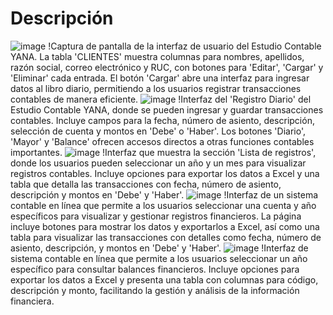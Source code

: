 # Descripción 
![image](https://github.com/valdez-nati/sistemacontable/assets/113633115/d1c17882-7abe-4e14-a8ec-5434105a8c7b)
!Captura de pantalla de la interfaz de usuario del Estudio Contable YANA. La tabla 'CLIENTES' muestra columnas para nombres, apellidos, razón social, correo electrónico y RUC, con botones para 'Editar', 'Cargar' y 'Eliminar' cada entrada. El botón 'Cargar' abre una interfaz para ingresar datos al libro diario, permitiendo a los usuarios registrar transacciones contables de manera eficiente.
![image](https://github.com/valdez-nati/sistemacontable/assets/113633115/9bfbce77-7092-4384-9fcf-d431253d2302)
!Interfaz del 'Registro Diario' del Estudio Contable YANA, donde se pueden ingresar y guardar transacciones contables. Incluye campos para la fecha, número de asiento, descripción, selección de cuenta y montos en 'Debe' o 'Haber'. Los botones 'Diario', 'Mayor' y 'Balance' ofrecen accesos directos a otras funciones contables importantes.
![image](https://github.com/valdez-nati/sistemacontable/assets/113633115/d88062ba-65cf-4b89-a3e8-4fcfd744c21e)
!Interfaz que muestra la sección 'Lista de registros', donde los usuarios pueden seleccionar un año y un mes para visualizar registros contables. Incluye opciones para exportar los datos a Excel y una tabla que detalla las transacciones con fecha, número de asiento, descripción y montos en 'Debe' y 'Haber'.
![image](https://github.com/valdez-nati/sistemacontable/assets/113633115/8a9bddd3-920f-4fa2-9b2f-0f7e62b88bed)
!Interfaz de un sistema contable en línea que permite a los usuarios seleccionar una cuenta y año específicos para visualizar y gestionar registros financieros. La página incluye botones para mostrar los datos y exportarlos a Excel, así como una tabla para visualizar las transacciones con detalles como fecha, número de asiento, descripción, y montos en 'Debe' y 'Haber'.
![image](https://github.com/valdez-nati/sistemacontable/assets/113633115/909961cc-cb21-45e2-9a9d-24e8c075d3ea)
!Interfaz de sistema contable en línea que permite a los usuarios seleccionar un año específico para consultar balances financieros. Incluye opciones para exportar los datos a Excel y presenta una tabla con columnas para código, descripción y monto, facilitando la gestión y análisis de la información financiera.
